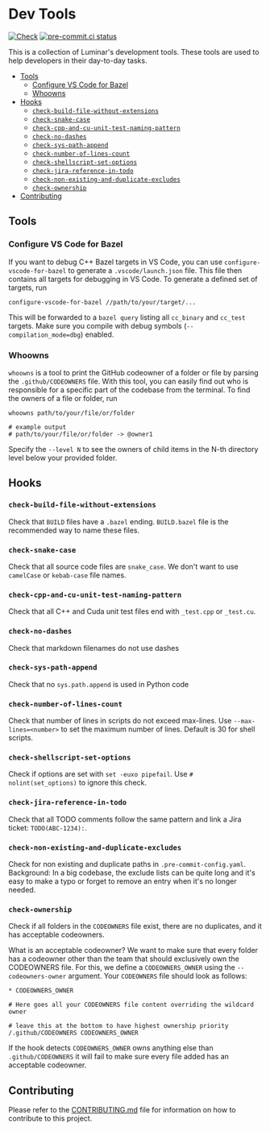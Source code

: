 # Dev Tools

[![Check](https://github.com/luminartech/dev-tools/actions/workflows/check.yaml/badge.svg)](https://github.com/luminartech/dev-tools/actions/workflows/check.yaml)
[![pre-commit.ci status](https://results.pre-commit.ci/badge/github/luminartech/dev-tools/master.svg)](https://results.pre-commit.ci/latest/github/luminartech/dev-tools/master)

This is a collection of Luminar's development tools.
These tools are used to help developers in their day-to-day tasks.

<!-- mdformat-toc start --slug=github --no-anchors --maxlevel=6 --minlevel=2 -->

- [Tools](#tools)
  - [Configure VS Code for Bazel](#configure-vs-code-for-bazel)
  - [Whoowns](#whoowns)
- [Hooks](#hooks)
  - [`check-build-file-without-extensions`](#check-build-file-without-extensions)
  - [`check-snake-case`](#check-snake-case)
  - [`check-cpp-and-cu-unit-test-naming-pattern`](#check-cpp-and-cu-unit-test-naming-pattern)
  - [`check-no-dashes`](#check-no-dashes)
  - [`check-sys-path-append`](#check-sys-path-append)
  - [`check-number-of-lines-count`](#check-number-of-lines-count)
  - [`check-shellscript-set-options`](#check-shellscript-set-options)
  - [`check-jira-reference-in-todo`](#check-jira-reference-in-todo)
  - [`check-non-existing-and-duplicate-excludes`](#check-non-existing-and-duplicate-excludes)
  - [`check-ownership`](#check-ownership)
- [Contributing](#contributing)

<!-- mdformat-toc end -->

## Tools

### Configure VS Code for Bazel

If you want to debug C++ Bazel targets in VS Code, you can use `configure-vscode-for-bazel` to generate a `.vscode/launch.json` file.
This file then contains all targets for debugging in VS Code.
To generate a defined set of targets, run

```shell
configure-vscode-for-bazel //path/to/your/target/...
```

This will be forwarded to a `bazel query` listing all `cc_binary` and `cc_test` targets.
Make sure you compile with debug symbols (`--compilation_mode=dbg`) enabled.

### Whoowns

`whoowns` is a tool to print the GitHub codeowner of a folder or file by parsing the `.github/CODEOWNERS` file.
With this tool, you can easily find out who is responsible for a specific part of the codebase from the terminal.
To find the owners of a file or folder, run

```shell
whoowns path/to/your/file/or/folder

# example output
# path/to/your/file/or/folder -> @owner1
```

Specify the `--level N` to see the owners of child items in the N-th directory level below your provided folder.

## Hooks

<!-- hooks-doc start -->

### `check-build-file-without-extensions`

Check that `BUILD` files have a `.bazel` ending. `BUILD.bazel` file is the recommended way to name these files.

### `check-snake-case`

Check that all source code files are `snake_case`. We don't want to use `camelCase` or `kebab-case` file names.

### `check-cpp-and-cu-unit-test-naming-pattern`

Check that all C++ and Cuda unit test files end with `_test.cpp` or `_test.cu`.

### `check-no-dashes`

Check that markdown filenames do not use dashes

### `check-sys-path-append`

Check that no `sys.path.append` is used in Python code

### `check-number-of-lines-count`

Check that number of lines in scripts do not exceed max-lines. Use `--max-lines=<number>` to set the maximum number of lines. Default is 30 for shell scripts.

### `check-shellscript-set-options`

Check if options are set with `set -euxo pipefail`. Use `# nolint(set_options)` to ignore this check.

### `check-jira-reference-in-todo`

Check that all TODO comments follow the same pattern and link a Jira ticket: `TODO(ABC-1234):`.

### `check-non-existing-and-duplicate-excludes`

Check for non existing and duplicate paths in `.pre-commit-config.yaml`. Background: In a big codebase, the exclude lists can be quite long and it's easy to make a typo or forget to remove an entry when it's no longer needed.

### `check-ownership`

Check if all folders in the `CODEOWNERS` file exist, there are no duplicates, and it has acceptable codeowners.

What is an acceptable codeowner? We want to make sure that every folder has a codeowner other than the team that should exclusively own the CODEOWNERS file.
For this, we define a `CODEOWNERS_OWNER` using the `--codeowners-owner` argument. Your `CODEOWNERS` file should look as follows:

```shell
* CODEOWNERS_OWNER

# Here goes all your CODEOWNERS file content overriding the wildcard owner

# leave this at the bottom to have highest ownership priority
/.github/CODEOWNERS CODEOWNERS_OWNER
```

If the hook detects `CODEOWNERS_OWNER` owns anything else than `.github/CODEOWNERS` it will fail to make sure every file added has an acceptable codeowner.

<!-- hooks-doc end -->

## Contributing

Please refer to the [CONTRIBUTING.md](CONTRIBUTING.md) file for information on how to contribute to this project.
